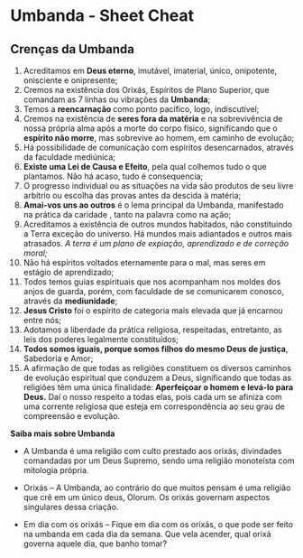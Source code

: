# Umbanda - Sheet Cheat

## Crenças da Umbanda

<ol>
<li>Acreditamos em <strong>Deus eterno</strong>, imutável, imaterial, único, onipotente, onisciente e onipresente;</li>
<li>Cremos na existência dos Orixás, Espíritos de Plano Superior, que comandam as 7 linhas ou vibrações da <strong>Umbanda</strong>;</li>
<li>Temos a <strong>reencarnação </strong>como ponto pacífico, logo, indiscutível;</li>
<li>Cremos na existência de <strong>seres fora da matéria</strong> e na sobrevivência de nossa própria alma após a morte do corpo físico, significando que o <strong>espírito não morre</strong>, mas sobrevive ao homem, em caminho de evolução;</li>
<li>Há possibilidade de comunicação com espíritos desencarnados, através da faculdade mediúnica;</li>
<li><strong>Existe uma Lei de Causa e Efeito</strong>, pela qual colhemos tudo o que plantamos. Não há acaso, tudo é consequencia;</li>
<li>O progresso individual ou as situações na vida são produtos de seu livre arbítrio ou escolha das provas antes da descida à matéria;</li>
<li><strong>Amai-vos uns ao outros</strong> é o lema principal da Umbanda, manifestado na prática da caridade , tanto na palavra como na ação;</li>
<li>Acreditamos a existência de outros mundos habitados, não constituindo a Terra exceção do universo. Há mundos mais adiantados e outros mais atrasados. <em>A terra é um plano de expiação, aprendizado e de correção moral;</em></li>
<li>Não há espíritos voltados eternamente para o mal, mas seres em estágio de aprendizado;</li>
<li>Todos temos guias espirituais que nos acompanham nos moldes dos anjos de guarda, porém, com faculdade de se comunicarem conosco, através da <strong>mediunidade</strong>;</li>
<li><strong>Jesus Cristo</strong> foi o espírito de categoria mais elevada que já encarnou entre nós;</li>
<li>Adotamos a liberdade da prática religiosa, respeitadas, entretanto, as leis dos poderes legalmente constituídos;</li>
<li><strong>Todos somos iguais, porque somos filhos do mesmo Deus de justiça</strong>, Sabedoria e Amor;</li>
<li>A afirmação de que todas as religiões constituem os diversos caminhos de evolução espiritual que conduzem a Deus, significando que todas as religiões têm uma única finalidade: <strong>Aperfeiçoar o homem e levá-lo para Deus.</strong> Daí o nosso respeito a todas elas, pois cada um se afiniza com uma corrente religiosa que esteja em correspondência ao seu grau de compreensão e evolução.</li>
</ol>

**Saiba mais sobre Umbanda**

- A Umbanda é uma religião com culto prestado aos orixás, divindades comandadas por um Deus Supremo, sendo uma religião monoteísta com mitologia própria.

- Orixás – A Umbanda, ao contrário do que muitos pensam é uma religião que crê em um único deus, Olorum. Os orixás governam aspectos singulares dessa criação.

- Em dia com os orixás – Fique em dia com os orixás, o que pode ser feito na umbanda em cada dia da semana. Que vela acender, qual orixá governa aquele dia, que banho tomar?
